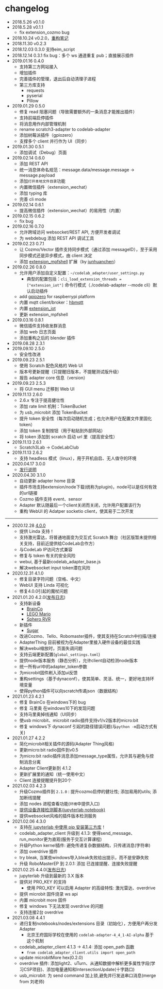 # changelog
*  2018.5.26  v0.1.0
*  2018.5.28  v0.1.1
    *  fix extension_cozmo bug
*  2018.10.24 v0.2.0，[重构笔记](https://wwj718.github.io/scratch3-adapter-refactoring-note.html)
*  2018.11.30 v0.2.3
*  2018.12.03 0.3.0 支持eim_script
*  2018.12.14 0.3.1 fix bug：多个 ws 通道重复 pub；直接展示插件
*  2019.01.16 0.4.0
    *  支持第三方网站接入
    *  增加插件
    *  完善插件的管理，退出后自动清理子进程
    *  第三方库支持
        *  requests
        *  pyserial
        *  Pillow
*  2019.01.29 0.5.0
    *  修复 read 阻塞问题（导致需要额外的一条消息才能推出插件）
    *  支持前端启停插件
    *  将消息用作内部管理机制
    *  rename scratch3-adapter to codelab-adapter
    *  添加树莓派插件（gpiozero）
    *  支撑多个 client 并行作为 UI（同步）
*  2019.01.30 0.5.1
    *  添加调试（Debug）页面
*  2019.02.14 0.6.0 
    *  添加 REST API
    *  统一消息体命名规范：message.data/message.message -> message.payload
    *  添加`打开本地文件目录`功能
    *  内置微信插件（extension_wechat）
    *  添加 typing 库
    *  完善 cli mode
*  2019.02.14 0.6.1
    *  提高微信插件（extension_wechat）的易用性（内置）
*  2019.02.15 0.6.2
    *  fix bug
*  2019.02.16 0.7.0
    *  允许跨域访问 websocket/REST API, 方便开发者调试
    *  为 webdebug 添加 REST API 调试工具
*  2019.02.23 0.7.1
    *  让 Cozmo/Vector 插件支持同步模式（通过添加 messageID），至于采用同步模式还是异步模式，由 client 决定
    *  添加 [extension_mpfshell](https://github.com/CodeLabClub/codelab_adapter_extensions/blob/master/extension_mpfshell.py) 扩展（by [junhuanchen](https://github.com/junhuanchen)）
*  2019.02.26 0.8.0
    *  允许用户添加自定义配置：`~/codelab_adapter/user_settings.py`
        *  典型的配置包括：`cli_load_extension_threads = ["extension_iot"]` 命令行模式（./codelab-adapter --mode cli）默认启动插件
    *  add [gpiozero](https://github.com/RPi-Distro/python-gpiozero) for raspberrypi platform
    *  内置 mqtt client/broker：[hbmqtt](https://hbmqtt.readthedocs.io/en/latest/)
    *  内置 [extension_iot](https://github.com/CodeLabClub/codelab_adapter_extensions/blob/master/extension_iot.py)
    *  更新 extension_mpfshell
*  2019.03.16 0.8.1
    *  微信插件支持收发群消息
    *  添加 web 日志页面
    *  添加重构之后的 blender 插件
*  2019.08.28 2.3.1
*  2019.09.10 2.5.0
    *  安全性改进
*  2019.09.23 2.5.1
    *  使用 Scratch 配色风格的 Web UI
    *  版本号更新提醒（只提醒旧版本，不提醒测试版升级）
    *  报告 adapter core 信息（version）
*  2019.09.23 2.5.3
    *  将 GUI menu 迁移到 Web UI
*  2019.11.13 2.6.0
    *  2.6.x 专注于提高健壮性
    *  添加 rate limit 机制：TokenBucket
    *  为 usb_microbit 添加 TokenBucket
    *  提升 token 安全性（每次启动随机生成；也允许用户在配置文件里固化token）
    *  添加 token 复制按钮（用于粘贴到外部网站） 
    *  将 token 添加到 scratch 启动 url 里（提高安全性）
*  2019.11.13 2.6.1
    *  Scratch3Lab -> CodeLabClub
*  2019.11.13 2.6.2
    *  支持 headless 模式（linux），用于开机自启、无人值守的环境
*  2020.04.17 3.0.0
    *  [发行说明](https://www-old.codelab.club/blog/3-release/)
*  2020.04.30 3.1.0
    *  自动更新 adapter home 目录
    *  插件市场支持extension/node下载(统称为plugin)，node可以是任何有效的url链接
    *  Cozmo 插件支持 event、sensor
    *  Adapter 默认随最后一个client关闭而关闭，允许用户配置该行为
    *  重构 WebUI 的 Adatper socketio client，使其易于二次开发

---

*  2020.12.28 [4.0.0](http://118.31.62.99:10000/blog/2020/12/28/adapter-4)
    *  提供 Linda 支持！
    *  支持激光雷达，将普通地面变为交互式 Scratch 舞台（社区版暂未提供相关支持，目前近提供给CodeLab合作方）
    *  与CodeLab IP访问方式兼容
    *  修复与 token 有关的安全风险
    *  webui, 基于最新codelab_adapter_base.js
    *  解决websocket input token潜在风险
*  2020.12.31 4.1.0
    *  修复目录字符问题（空格、中文）
    *  WebUI 支持 Linda 可视化
    *  修复4.0.0引起的魔杖问题
*  2021.01.20 4.2.0([发布日志](https://www.codelab.club/blog/2021/01/23/4.2-release))
    *  支持新设备
        *  [BrainCo](https://adapter.codelab.club/extension_guide/brainCo/)
        *  [LEGO Mario](https://adapter.codelab.club/extension_guide/legomario/)
        *  [Sphero RVR](https://adapter.codelab.club/extension_guide/spheroRVR/)
    *  新插件
        *  [Sugar](https://adapter.codelab.club/extension_guide/sugar/)
    *  改进Cozmo、Tello、Robomaster插件，使其支持在Scratch中扫描/连接
    *  AdapterThing 目前被视为在Adapter里接入硬件设备的最佳实践
    *  解决webui缩放时，页面失调问题
    *  支持云端更新配置(`global_settings.toml`)
    *  提供node版本服务（静态分析），允许client自动检测node版本
    *  统一所有url中的adapter_token参数
    *  为microbit固件刷入添加ui反馈
    *  重构settings（基于dynaconf），使其简单、灵活、统一，更好地支持环境变量
    *  使得python插件可以向scratch传递json（数据结构）
*  2021.01.23 4.2.1
    *  修复 BrainCo 在windows下的 bug
    *  修复 马里奥 在windows10下的发现问题
    *  支持马里奥掉线通知（UI同步）
    *  使usb microbit、microbit radio插件支持v1/v2版本的micro:bit
    *  修复 windows下 dynaconf 引起的路径错误问题(与`python -m`启动方式有关)
*  2021.01.27 4.2.2
    *  简化microbit相关插件的源码(Adapter Thing风格)
    *  更新micro:bit radio固件到v0.5
    *  为micro:bit radio插件消息添加message_type属性，允许其与避免与控制消息分离
    *  Adapter Client更新到 4.1.2
    *  更新扩展里的通知（统一使用中文）
    *  Client 连接提醒提升到20个
*  2021.02.03 4.2.3
    *  升级Cozmo插件到 `2.1.0` : 提升cozmo启停的健壮性; 添加易用的utils; 添加断线提醒
    *  添加 nodes 进程查看功能(`环境`中提供入口)
    *  [提供设备连接检测脚本(jupyterlab notebook)](https://adapter.codelab.club/user_guide/FAQ/#_9)
    *  提供websocket风格的插件版本检测服务
*  2021.02.06 4.3.0
    *  支持[在 jupyterlab 中使用 pip 安装第三方库](https://adapter.codelab.club/extension_guide/jupyterlab/#_2)！
    *  codelab_adapter_client 升级到 4.1.3: 使得send_message、run_monitor更为直观(服务于交互计算课程)
    *  升级Python kernel插件: 避免传递复杂数据结构，只传递消息(字符串)
    *  添加 overdrive 插件
    *  try bleak, 当某些windows导入bleak失败给出提示，而不是安静失败
    *  升级 RoboMasterEP 到 2.0.1: 添加 已连接提醒、连接失败提醒
*  2021.02.25 4.4.0([发布日志](https://www.codelab.club/blog/2021/02/25/4.4-release))
    *  jupyterlab 升级到最新的 3.X 版本
    *  提供对 PRO_KEY 的支持
        *  使用 PRO_KEY 可以启用 Adapter 的高级特性: 激光雷达、overdrive
    *  提供 microbit 固件烧录 ws api
    *  内置 microbit more 固件
    *  修复 windows 下无法发现 overdrive 的问题
    *  支持连接2台 overdrive
*  2021.03.08 4.4.1
    *  递归复制notebooks/nodes/extensions 目录（初始化），方便用户再分发 Adapter
        *  北京王府国际学校在使用的 `codelab-adapter-4_4_1-AI-alpha` 基于这个机制
    *  codelab_adapter_client 4.1.3 -> 4.1.4: 添加 open_path 函数
        *  `from codelab_adapter_client.utils import open_path`
    *  update microbitMore hex(0.2.0)
    *  overdrive 插件: 添加light2、uTurn、从通知数据中解析更多属性字段(学习CSP项目)、添加电量通知和IntersectionUpdate(十字路口)
    *  usb_microbit: 为 send command 加上锁,避免并行发送串口消息(merge from 刘老师)